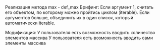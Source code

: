 Реализация метода max - def_max
Брифинг:
Если аргумент 1, считать его объектом, по которому можно пройтись циклом (iterable).
Если аргументов больше, объединить их в один список, который автоматически iterable.

Модификация:
У пользователя есть возможность вводить количество элементов массива
У пользователя есть возможность вводить сами элементы массива